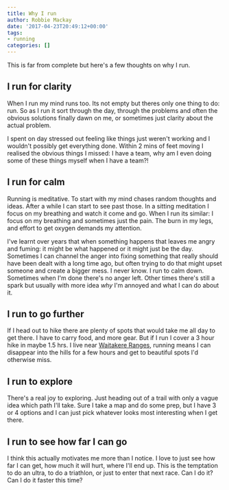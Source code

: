 ```yaml
---
title: Why I run
author: Robbie Mackay
date: '2017-04-23T20:49:12+00:00'
tags:
- running
categories: []
---
```



This is far from complete but here's a few thoughts on why I run.


## I run for clarity


When I run my mind runs too. Its not empty but theres only one thing to do: run. So as I run it sort through the day, through the problems and often the obvious solutions finally dawn on me, or sometimes just clarity about the actual problem.


I spent on day stressed out feeling like things just weren't working and I wouldn't possibly get everything done.  Within 2 mins of feet moving I realised the obvious things I missed: I have a team, why am I even doing some of these things myself when I have a team?!


## I run for calm


Running is meditative. To start with my mind chases random thoughts and ideas. After a while I can start to see past those. In a sitting meditation I focus on my breathing and watch it come and go. When I run its similar: I focus on my breathing and sometimes just the pain.  The burn in my legs, and effort to get oxygen demands my attention.


I've learnt over years that when something happens that leaves me angry and fuming: it might be what happened or it might just be the day. Sometimes I can channel the anger into fixing something that really should have been dealt with a long time ago, but often trying to do that might upset someone and create a bigger mess. I never know. I run to calm down. Sometimes when I'm done there's no anger left. Other times there's still a spark but usually with more idea *why* I'm annoyed and what I can do about it.


## I run to go further


If I head out to hike there are plenty of spots that would take me all day to get there. I have to carry food, and more gear. But if I run I cover a 3 hour hike in maybe 1.5 hrs. I live near [Waitakere Ranges](https://en.wikipedia.org/wiki/Waitakere_Ranges), running means I can disappear into the hills for a few hours and get to beautiful spots I'd otherwise miss.


## I run to explore


There's a real joy to exploring. Just heading out of a trail with only a vague idea which path I'll take. Sure I take a map and do some prep, but I have 3 or 4 options and I can just pick whatever looks most interesting when I get there.


## I run to see how far I can go


I think this actually motivates me more than I notice. I love to just see how far I can get, how much it will hurt, where I'll end up. This is the temptation to do an ultra, to do a triathlon, or just to enter that next race. Can I do it? Can I do it faster this time?